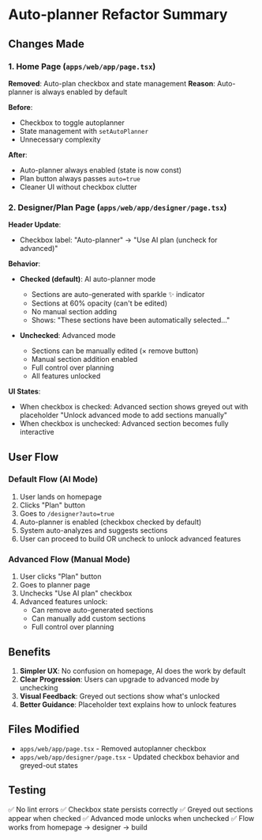 # Auto-planner Refactor Summary

## Changes Made

### 1. Home Page (`apps/web/app/page.tsx`)
**Removed**: Auto-plan checkbox and state management
**Reason**: Auto-planner is always enabled by default

**Before**:
- Checkbox to toggle autoplanner
- State management with `setAutoPlanner`
- Unnecessary complexity

**After**:
- Auto-planner always enabled (state is now const)
- Plan button always passes `auto=true`
- Cleaner UI without checkbox clutter

### 2. Designer/Plan Page (`apps/web/app/designer/page.tsx`)

**Header Update**:
- Checkbox label: "Auto-planner" → "Use AI plan (uncheck for advanced)"

**Behavior**:
- **Checked (default)**: AI auto-planner mode
  - Sections are auto-generated with sparkle ✨ indicator
  - Sections at 60% opacity (can't be edited)
  - No manual section adding
  - Shows: "These sections have been automatically selected..."
  
- **Unchecked**: Advanced mode
  - Sections can be manually edited (× remove button)
  - Manual section addition enabled
  - Full control over planning
  - All features unlocked

**UI States**:
- When checkbox is checked: Advanced section shows greyed out with placeholder "Unlock advanced mode to add sections manually"
- When checkbox is unchecked: Advanced section becomes fully interactive

## User Flow

### Default Flow (AI Mode)
1. User lands on homepage
2. Clicks "Plan" button
3. Goes to `/designer?auto=true`
4. Auto-planner is enabled (checkbox checked by default)
5. System auto-analyzes and suggests sections
6. User can proceed to build OR uncheck to unlock advanced features

### Advanced Flow (Manual Mode)
1. User clicks "Plan" button
2. Goes to planner page
3. Unchecks "Use AI plan" checkbox
4. Advanced features unlock:
   - Can remove auto-generated sections
   - Can manually add custom sections
   - Full control over planning

## Benefits

1. **Simpler UX**: No confusion on homepage, AI does the work by default
2. **Clear Progression**: Users can upgrade to advanced mode by unchecking
3. **Visual Feedback**: Greyed out sections show what's unlocked
4. **Better Guidance**: Placeholder text explains how to unlock features

## Files Modified

- `apps/web/app/page.tsx` - Removed autoplanner checkbox
- `apps/web/app/designer/page.tsx` - Updated checkbox behavior and greyed-out states

## Testing

✅ No lint errors
✅ Checkbox state persists correctly
✅ Greyed out sections appear when checked
✅ Advanced mode unlocks when unchecked
✅ Flow works from homepage → designer → build

